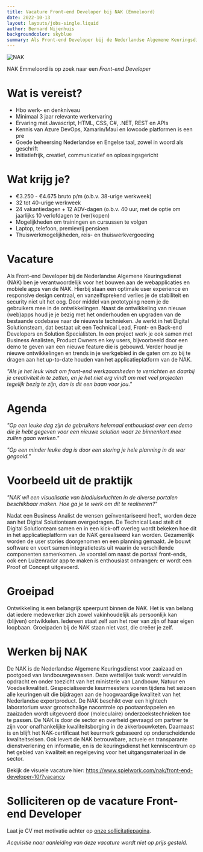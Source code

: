 ```yaml
---
title: Vacature Front-end Developer bij NAK (Emmeloord)
date: 2022-10-13
layout: layouts/jobs-single.liquid
author: Bernard Nijenhuis
backgroundcolor: skyblue
summary: Als Front-end Developer bij de Nederlandse Algemene Keuringsdienst (NAK) ben je verantwoordelijk voor het bouwen aan de webapplicaties en mobiele apps van de NAK.
---
```

![[NAK](https://www.nak.nl/)](https://fronteers.nl/_img/werkgevers/nak.png)

NAK Emmeloord is op zoek naar een *Front-end Developer*

# Wat is vereist?

* Hbo werk- en denkniveau
* Minimaal 3 jaar relevante werkervaring
* Ervaring met Javascript, HTML, CSS, C#, .NET, REST en APIs
* Kennis van Azure DevOps, Xamarin/Maui en lowcode platformen is een pre
* Goede beheersing Nederlandse en Engelse taal, zowel in woord als geschrift
* Initiatiefrijk, creatief, communicatief en oplossingsgericht

# Wat krijg je?

* €3.250 - €4.675 bruto p/m (o.b.v. 38-urige werkweek)
* 32 tot 40-urige werkweek
* 24 vakantiedagen + 12 ADV-dagen (o.b.v. 40 uur, met de optie om jaarlijks 10 verlofdagen te (ver)kopen)
* Mogelijkheden om trainingen en cursussen te volgen
* Laptop, telefoon, premievrij pensioen
* Thuiswerkmogelijkheden, reis- en thuiswerkvergoeding

# Vacature

Als Front-end Developer bij de Nederlandse Algemene Keuringsdienst (NAK) ben je verantwoordelijk voor het bouwen aan de webapplicaties en mobiele apps van de NAK. Hierbij staan een optimale user experience en responsive design centraal, en vanzelfsprekend verlies je de stabiliteit en security niet uit het oog. Door middel van prototyping neem je de gebruikers mee in de ontwikkelingen. Naast de ontwikkeling van nieuwe (web)apps houd je je bezig met het onderhouden en upgraden van de bestaande codebase naar de nieuwste technieken. Je werkt in het Digital Solutionsteam, dat bestaat uit een Technical Lead, Front- en Back-end Developers en Solution Specialisten. In een project werk je ook samen met Business Analisten, Product Owners en key users, bijvoorbeeld door een demo te geven van een nieuwe feature die is gebouwd. Verder houd je nieuwe ontwikkelingen en trends in je werkgebied in de gaten om zo bij te dragen aan het up-to-date houden van het applicatieplatform van de NAK.

_"Als je het leuk vindt om front-end werkzaamheden te verrichten en daarbij je creativiteit in te zetten, en je het niet erg vindt om met veel projecten tegelijk bezig te zijn, dan is dit een baan voor jou."_

# Agenda

_"Op een leuke dag zijn de gebruikers helemaal enthousiast over een demo die je hebt gegeven voor een nieuwe solution waar ze binnenkort mee zullen gaan werken."_

_"Op een minder leuke dag is door een storing je hele planning in de war gegooid."_

# Voorbeeld uit de praktijk

_"NAK wil een visualisatie van bladluisvluchten in de diverse portalen beschikbaar maken. Hoe ga je te werk om dit te realiseren?"_

Nadat een Business Analist de wensen geïnventariseerd heeft, worden deze aan het Digital Solutionteam overgedragen. De Technical Lead stelt dit Digital Solutionteam samen en in een kick-off overleg wordt bekeken hoe dit in het applicatieplatform van de NAK gerealiseerd kan worden. Gezamenlijk worden de user stories doorgenomen en een planning gemaakt. Je bouwt software en voert samen integratietests uit waarin de verschillende componenten samenkomen. Je voorstel om naast de portaal front-ends, ook een Luizenradar app te maken is enthousiast ontvangen: er wordt een Proof of Concept uitgevoerd.

# Groeipad

Ontwikkeling is een belangrijk speerpunt binnen de NAK. Het is van belang dat iedere medewerker zich zowel vakinhoudelijk als persoonlijk kan (blijven) ontwikkelen. Iedereen staat zelf aan het roer van zijn of haar eigen loopbaan. Groeipaden bij de NAK staan niet vast, die creëer je zelf.

# Werken bij NAK

De NAK is de Nederlandse Algemene Keuringsdienst voor zaaizaad en pootgoed van landbouwgewassen. Deze wettelijke taak wordt vervuld in opdracht en onder toezicht van het ministerie van Landbouw, Natuur en Voedselkwaliteit. Gespecialiseerde keurmeesters voeren tijdens het seizoen alle keuringen uit die bijdragen aan de hoogwaardige kwaliteit van het Nederlandse exportproduct. De NAK beschikt over een hightech laboratorium waar grootschalige nacontrole op pootaardappelen en zaaizaden wordt uitgevoerd door (moleculaire) onderzoekstechnieken toe te passen. De NAK is door de sector en overheid gevraagd om partner te zijn voor onafhankelijke kwaliteitsborging in de akkerbouwketen. Daarnaast is en blijft het NAK-certificaat het keurmerk gebaseerd op onderscheidende kwaliteitseisen. Ook levert de NAK betrouwbare, actuele en transparante dienstverlening en informatie, en is de keuringsdienst het kenniscentrum op het gebied van kwaliteit en regelgeving voor het uitgangsmateriaal in de sector.

Bekijk de visuele vacature hier:
<https://www.spielwork.com/nak/front-end-developer-10/?vacancy>

# Solliciteren op de vacature Front-end Developer

Laat je CV met motivatie achter op [onze sollicitatiepagina](https://werkenbij.nak.nl/front-end-developer-10/).

_Acquisitie naar aanleiding van deze vacature wordt niet op prijs gesteld._